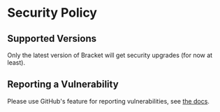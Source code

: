 # Security Policy

## Supported Versions

Only the latest version of Bracket will get security upgrades (for now at least).

## Reporting a Vulnerability

Please use GitHub's feature for reporting vulnerabilities, see [the docs](https://docs.github.com/en/code-security/security-advisories/guidance-on-reporting-and-writing-information-about-vulnerabilities/privately-reporting-a-security-vulnerability#privately-reporting-a-security-vulnerability).
